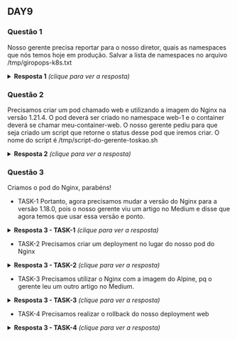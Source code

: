 ## DAY9

### Questão 1

Nosso gerente precisa reportar para o nosso diretor, quais as namespaces que
nós temos hoje em produção.
Salvar a lista de namespaces no arquivo /tmp/giropops-k8s.txt

<details>
  <summary><b>Resposta 1</b> <em>(clique para ver a resposta)</em></summary>

Para gerar a lista de todas as namespaces disponíveis e já adiciona-lá no
arquivo indicado.

```bash
kubectl get ns --no-headers -o custom-columns=":metadata.name" > /tmp/giropops-k8s.txt
```
</details>


### Questão 2
Precisamos criar um pod chamado web e utilizando a imagem do Nginx na versão 1.21.4. O pod deverá
ser criado no namespace web-1 e o container deverá se chamar meu-container-web.
O nosso gerente pediu para que seja criado um script que retorne o status desse
pod que iremos criar.
O nome do script é /tmp/script-do-gerente-toskao.sh

<details>
  <summary><b>Resposta 2</b> <em>(clique para ver a resposta)</em></summary>

Para criar o nosso yaml que dará origem ao pod solicitado, precisamos executar
o comando abaixo:

```bash
kubectl run web --image nginx:1.21.4 -n web-1 --dry-run=client -o yaml > pod.yaml
```

Agora, apenas edite o arquivo e adicione o nome do container conforme
solicitado:

```yaml
apiVersion: v1
kind: Pod
metadata:
  labels:
    run: web
  name: web
  namespace: web-1
spec:
  containers:
  - image: nginx:1.21.4
    name: meu-container-web
    resources: {}
  dnsPolicy: ClusterFirst
  restartPolicy: Always
status: {}
```

Para criar o script que mostrará o status do pod em questão, faça:

```bash
echo 'kubectl get pods -n web-1 --no-headers -o custom-columns=":metadata.name, :status.phase"' > /tmp/script-do-gerente-toskao.sh
```

Verificando os logs par ver tudo funcionando

```bash
kubectl logs -f meu-pod container-1
kubectl logs -f meu-pod container-2
kubectl logs -f meu-pod container-3
kubectl exec -ti meu-pod -c container-1 -- bash
```
</details>


### Questão 3

Criamos o pod do Nginx, parabéns! 

- TASK-1
Portanto, agora precisamos mudar a versão do Nginx para a versão 1.18.0, pois o
nosso gerente viu um artigo no Medium e disse que agora temos que usar essa
versão e ponto.

<details>
  <summary><b>Resposta 3 - TASK-1</b> <em>(clique para ver a resposta)</em></summary>

```bash
kubectl edit pods -n web-1 web
```
</details>

- TASK-2
Precisamos criar um deployment no lugar do nosso pod do Nginx

<details>
  <summary><b>Resposta 3 - TASK-2</b> <em>(clique para ver a resposta)</em></summary>

```bash
kubectl create deployment web --image nginx:1.20.2 --dry-run=client -o yaml > deployment.yaml
```

```yaml
apiVersion: apps/v1
kind: Deployment
metadata:
  creationTimestamp: null
  labels:
    app: web
  name: web
  namespace: web-1
spec:
  replicas: 1
  selector:
    matchLabels:
      app: web
  strategy: {}
  template:
    metadata:
      creationTimestamp: null
      labels:
        app: web
    spec:
      containers:
      - image: nginx:1.20.2
        name: meu-container-web
        resources: {}
status: {}
```
</details>

- TASK-3
Precisamos utilizar o Nginx com a imagem do Alpine, pq o gerente leu um outro artigo no Medium.

<details>
  <summary><b>Resposta 3 - TASK-3</b> <em>(clique para ver a resposta)</em></summary>

```bash
kubectl edit deployment -n web-1 web
```
</details>

- TASK-4
Precisamos realizar o rollback do nosso deployment web

<details>
  <summary><b>Resposta 3 - TASK-4</b> <em>(clique para ver a resposta)</em></summary>

```bash
kubectl rollout history deployment -n web-1 web
kubectl rollout history deployment -n web-1 web --revision=1
kubectl rollout history deployment -n web-1 web --revision=2
kubectl rollout undo deployment -n web-1 web --to-revision=1
```
</details>
